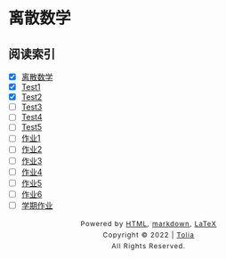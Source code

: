 # 离散数学

## 阅读索引

- [x] [离散数学](/DiscreteMathematic/离散数学.md)
- [x] [Test1](/DiscreteMathematic/Test1.md)
- [x] [Test2](/DiscreteMathematic/Test2.md)
- [ ] [Test3](/404.md)
- [ ] [Test4](/404.md)
- [ ] [Test5](/404.md)
- [ ] [作业1](/404.md)
- [ ] [作业2](/404.md)
- [ ] [作业3](/404.md)
- [ ] [作业4](/404.md)
- [ ] [作业5](/404.md)
- [ ] [作业6](/404.md)
- [ ] [学期作业](/404.md)

<style type="text/css">
    #footer {
        position: relative;
        margin: 0 auto;
        line-height: 20px;
        text-align: center;
        font-size: 12px;
        letter-spacing: 1px;
    }
 
    .content {
        height: 1800px;
        width: 100%;
        text-align: center;
    }
</style>

<div id="footer">
    Powered by
    <a href="https://html5up.net">HTML</a>, 
    <a href="https://markdown.com.cn/">markdown</a>, 
    <a href="https://www.latex-project.org/">LaTeX</a>
    <br>
    Copyright © 2022 | 
    <a href="https://tolia-gh.github.io">Tolia</a>
    <br>
    All Rights Reserved.
    <br>
</div>
